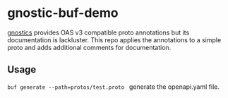 # gnostic-buf-demo
[gnostics](https://github.com/google/gnostic) provides OAS v3 compatible proto annotations but its documentation is lackluster. This repo applies the annotations to a simple proto and adds additional comments for documentation.

## Usage
`buf generate --path=protos/test.proto ` generate the openapi.yaml file.

